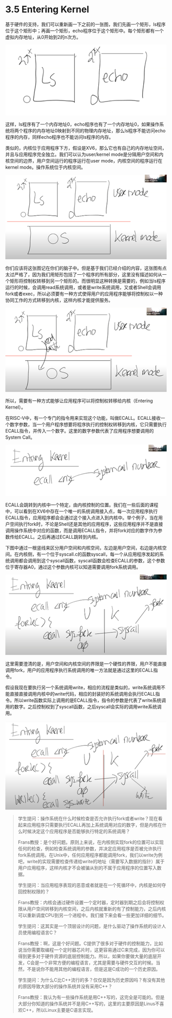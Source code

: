 # 3.5 Entering Kernel

基于硬件的支持，我们可以重新画一下之前的一张图，我们先画一个矩形，ls程序位于这个矩形中；再画一个矩形，echo程序位于这个矩形中。每个矩形都有一个虚拟内存地址，从0开始到2的n次方。

![](../.gitbook/assets/image%20%2817%29.png)

这样，ls程序有了一个内存地址0，echo程序也有了一个内存地址0，如果操作系统将两个程序的内存地址0映射到不同的物理内存地址，那么ls程序不能访问echo程序的内存，同样echo程序也不能访问ls程序的内存。

类似的，内核位于应用程序下方，假设是XV6，那么它也有自己的内存地址空间，并且与应用程序完全独立。我们可以认为user/kernel mode是分隔用户空间和内核空间的边界，用户空间运行的程序运行在user mode，内核空间的程序运行在kernel mode。操作系统位于内核空间。

![](../.gitbook/assets/image%20%288%29.png)

你们应该将这张图记在你们的脑子中。但是基于我们已经介绍的内容，这张图有点太过严格了，因为我们用矩形包括了一个程序的所有部分，这里没有描述如何从一个矩形将控制权转移到另一个矩形的。而很明显这种转换是需要的，例如当ls程序运行的时候，会调用read系统调用，或者是write系统调用，又或者Shell会调用fork或者exec，所以必须要有一种方式使得用户的应用程序能够将控制权以一种协同工作的方式转移到内核，这样内核才能提供服务。

![](../.gitbook/assets/image%20%2861%29.png)

所以，需要有一种方式能够让应用程序可以将控制权转移给内核（Entering Kernel）。

在RISC-V中，有一个专门的指令用来实现这个功能，叫做ECALL。ECALL接收一个数字参数，当一个用户程序想要将程序执行的控制权转移到内核，它只需要执行ECALL指令，并传入一个数字。这里的数字参数代表了应用程序想要调用的System Call。

![](../.gitbook/assets/image%20%2878%29.png)

ECALL会跳转到内核中一个特定，由内核控制的位置。我们在一些后面的课程中，可以看到在XV6中存在一个唯一的系统调用接入点，每一次应用程序执行ECALL指令，应用程序都会会通过这个接入点进入到内核中。举个例子，当在用户空间执行fork时，不论是Shell还是其他的应用程序，这些应用程序并不是直接调用操作系统中对应的函数，而是调用ECALL指令，并将fork对应的数字作为参数传给ECALL。之后再通过ECALL跳转到内核。

下图中通过一根竖线来区分用户空间和内核空间，左边是用户空间，右边是内核空间。在内核侧，有一个位于syscall.c的函数syscall，每一个从应用程序发起的系统调用都会调用到这个syscall函数，syscall函数会检查ECALL的参数，这个参数位于寄存器A0，通过这个参数内核可以知道需要调用fork系统调用。

![](../.gitbook/assets/image%20%2879%29.png)

这里需要澄清的是，用户空间和内核空间的界限是一个硬性的界限，用户不能直接调用fork，用户的应用程序执行系统调用的唯一方法就是通过这里的ECALL指令。

假设我现在要执行另一个系统调用write，相应的流程是类似的，write系统调用不能直接直接调用内核中的write代码，相应的封装好的系统调用会执行ECALL指令。所以write函数实际上调用的是ECALL指令，指令的参数是代表了write系统调用的数字。之后控制权到了syscall函数，之后syscall会实际的调用write系统调用。

![](../.gitbook/assets/image%20%2877%29.png)

> 学生提问：操作系统在什么时候检查是否允许执行fork或者write？现在看起来应用程序只需要执行ECALL再加上系统调用对应的数字，但是内核在什么时候决定这个应用程序是否能够执行特定的系统调用？
>
> Frans教授：是个好问题。原则上来说，在内核侧实现fork的位置可以实现任何的检查，例如检查系统调用的参数，并决定应用程序是否被允许执行fork系统调用。在Unix中，任何应用程序都能调用fork，我们以write为例吧，write的实现需要检查传递给write的地址（需要写入数据的指针）属于用户应用程序，这样内核才不会被骗从别的不属于应用程序的位置写入数据。
>
> 学生提问：当应用程序表现的恶意或者就是在一个死循环中，内核是如何夺回控制权限的？
>
> Frans教授：内核会通过硬件设置一个定时器，定时器到期之后会将控制权限从用户空间转移到内核空间，之后内核就重新的有了控制能力，之后内核可以重新调度CPU到另一个进程中。我们接下来会看一些更加详细的细节。
>
> 学生提问：这其实是一个顶层设计的问题，是什么驱动了操作系统的设计人员使用编程语言C？
>
> Frans教授：啊，这是个好问题。C提供了很多对于硬件的控制能力，比如说当你需要取编程一个定时器芯片时，这更容易通过C来完成，因为你可以得到更多对于硬件资源的底层控制能力。所以，如果你要做大量的底层开发，C会是一个非常方便的编程语言，尤其是需要与硬件交互的时候。当然，不是说你不能用其他的编程语言，但是这是C成功的一个历史原因。
>
> 学生提问：为什么C比C++流行的多？仅仅是因为历史原因吗？有没有其他的原因导致大部分的操作系统并没有采用C++？
>
> Frans教授：我认为有一些操作系统是用C++写的，这完全是可能的。但是大部分你知道的操作系统并不是用C++写的，这里的主要原因是Linus不喜欢C++，所以Linux主要是C语言实现。



